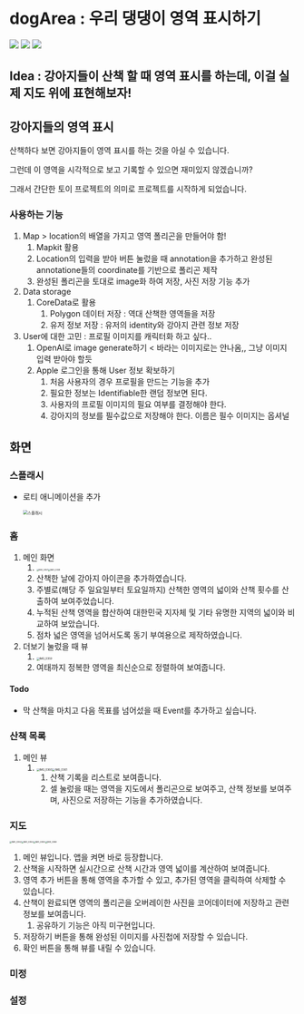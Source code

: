 # dogArea : 우리 댕댕이 영역 표시하기

<div align="left">
	<img src="https://img.shields.io/badge/Swift-F05138?style=flat&logo=swift&logoColor=white"/>
  <img src="https://img.shields.io/badge/Swift-F05138?style=flat&logo=swift&logoColor=white"/>
  <img src="https://img.shields.io/badge/Swift-F05138?style=flat&logo=swift&logoColor=white"/>
</div>

## Idea : 강아지들이 산책 할 때 영역 표시를 하는데, 이걸 실제 지도 위에 표현해보자!

## 강아지들의 영역 표시

산책하다 보면 강아지들이 영역 표시를 하는 것을 아실 수 있습니다.

그런데 이 영역을 시각적으로 보고 기록할 수 있으면 재미있지 않겠습니까?

그래서 간단한 토이 프로젝트의 의미로 프로젝트를 시작하게 되었습니다.

### 사용하는 기능

1. Map > location의 배열을 가지고 영역 폴리곤을 만들어야 함!
   1. Mapkit 활용
   2. Location의 입력을 받아 버튼 눌렀을 때 annotation을 추가하고 완성된 annotatione들의 coordinate를 기반으로 폴리곤 제작
   3. 완성된 폴리곤을 토대로 image화 하여 저장, 사진 저장 기능 추가
2. Data storage
   1. CoreData로 활용
      1. Polygon 데이터 저장 : 역대 산책한 영역들을 저장
      2. 유저 정보 저장 : 유저의 identity와 강아지 관련 정보 저장
3. User에 대한 고민 : 프로필 이미지를 캐릭터화 하고 싶다..
   1. OpenAI로 image generate하기 < 바라는 이미지로는 안나옴,, 그냥 이미지 입력 받아야 할듯
   2. Apple 로그인을 통해 User 정보 확보하기
      1. 처음 사용자의 경우 프로필을 만드는 기능을 추가
      2. 필요한 정보는 Identifiable한 랜덤 정보면 된다.
      3. 사용자의 프로필 이미지의 필요 여부를 결정해야 한다.
      4. 강아지의 정보를 필수값으로 저장해야 한다. 이름은 필수 이미지는 옵셔널

## 화면

### 스플래시

- 로티 애니메이션을 추가

  <img src="https://p.ipic.vip/2pwx2f.gif" alt="스플래시" style="zoom:50%;" />

### 홈

1. 메인 화면
   1. <img src="https://p.ipic.vip/47rvyp.png" alt="IMG_0357" style="zoom: 25%;" /><img src="https://p.ipic.vip/9cm520.png" alt="IMG_0358" style="zoom: 25%;" />
   2. 산책한 날에 강아지 아이콘을 추가하였습니다.
   3. 주별로(해당 주 일요일부터 토요일까지) 산책한 영역의 넓이와 산책 횟수를 산출하여 보여주었습니다.
   4. 누적된 산책 영역을 합산하여 대한민국 지자체 및 기타 유명한 지역의 넓이와 비교하여 보았습니다.
   5. 점차 넓은 영역을 넘어서도록 동기 부여용으로 제작하였습니다.
2. 더보기 눌렀을 때 뷰
   1. <img src="https://p.ipic.vip/ccc70a.png" alt="IMG_0359" style="zoom:33%;" />
   2. 여태까지 정복한 영역을 최신순으로 정렬하여 보여줍니다.

#### Todo

-  막 산책을 마치고 다음 목표를 넘어섰을 때 Event를 추가하고 싶습니다.

### 산책 목록

1. 메인 뷰
   1. <img src="https://p.ipic.vip/md9o07.png" alt="IMG_0360" style="zoom:33%;" /><img src="https://p.ipic.vip/3ttd2o.png" alt="IMG_0361" style="zoom:33%;" />
      1. 산책 기록을 리스트로 보여줍니다.
      2. 셀 눌렀을 때는 영역을 지도에서 폴리곤으로 보여주고, 산책 정보를 보여주며, 사진으로 저장하는 기능을 추가하였습니다.

### 지도

<img src="https://p.ipic.vip/0co6bk.png" alt="IMG_0362" style="zoom:25%;" /><img src="/Users/gimtaehun/Downloads/IMG_0364.PNG" alt="IMG_0364" style="zoom:25%;" /><img src="https://p.ipic.vip/sad2io.png" alt="IMG_0365" style="zoom:25%;" /><img src="/Users/gimtaehun/Downloads/IMG_0366.PNG" alt="IMG_0366" style="zoom:25%;" />

1. 메인 뷰입니다. 앱을 켜면 바로 등장합니다.
2. 산책을 시작하면 실시간으로 산책 시간과 영역 넓이를 계산하여 보여줍니다.
3. 영역 추가 버튼을 통해 영역을 추가할 수 있고, 추가된 영역을 클릭하여 삭제할 수 있습니다.
4. 산책이 완료되면 영역의 폴리곤을 오버레이한 사진을 코어데이터에 저장하고 관련 정보를 보여줍니다.
   1. 공유하기 기능은 아직 미구현입니다.
5. 저장하기 버튼을 통해 완성된 이미지를 사진첩에 저장할 수 있습니다.
6. 확인 버튼을 통해 뷰를 내릴 수 있습니다.

### 미정

### 설정

